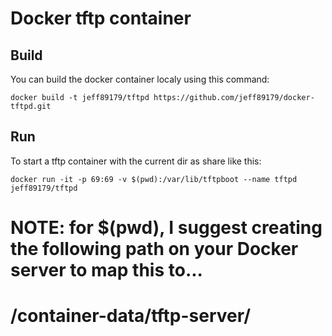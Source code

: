 # Docker tftp container

## Build
You can build the docker container localy using this command:

```
docker build -t jeff89179/tftpd https://github.com/jeff89179/docker-tftpd.git
```

## Run
To start a tftp container with the current dir as share like this:
 
```
docker run -it -p 69:69 -v $(pwd):/var/lib/tftpboot --name tftpd jeff89179/tftpd
```

# NOTE: for $(pwd), I suggest creating the following path on your Docker server to map this to...
# /container-data/tftp-server/
